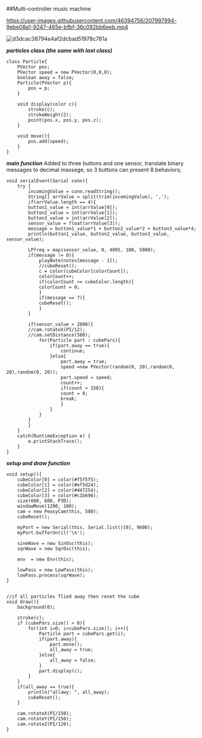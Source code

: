 ##Multi-controller music machine  




https://user-images.githubusercontent.com/46394756/207997994-9ebe08a1-9247-465e-bfbf-36c092bb6eeb.mp4



![d3dcac38794e4af2dcbad51978c781a](https://user-images.githubusercontent.com/46394756/207997710-c3f8e99e-cd5d-4f6e-a253-4ef780f2413f.png)


***particles class (the same with last class)***
>
    class Particle{
        PVector pos;
        PVector speed = new PVector(0,0,0);
        boolean away = false;
        Particle(PVector p){
            pos = p;
        }
        
        void display(color c){
            stroke(c);
            strokeWeight(2);
            point(pos.x, pos.y, pos.z);
        }
        
        void move(){
            pos.add(speed);
        }
    } 

***main function***
Added to three buttons and one sensor, translate binary messages to decimal massege, so 3 buttons can present 8 behaviors;
>
    void serialEvent(Serial conn){
        try {
            incomingValue = conn.readString();
            String[] arrValue = split(trim(incomingValue), ',');
            if(arrValue.length == 4){
            button1_value = int(arrValue[0]);
            button2_value = int(arrValue[1]);
            button3_value = int(arrValue[2]);
            sensor_value = float(arrValue[3]);
            message = button1_value*1 + button2_value*2 + button3_value*4;
            println(button1_value, button2_value, button3_value, sensor_value);
            
            LPfreq = map(sensor_value, 0, 4095, 100, 5000);
            if(message != 0){
                playNote(notes[message - 1]);
                //cubeReset();
                c = color(cubeColor[colorCount]);
                colorCount++;
                if(colorCount >= cubeColor.length){
                colorCount = 0;
                }
                if(message == 7){
                cubeReset();
                }
            }
            
            if(sensor_value > 2000){
            //cam.rotateX(PI/12);
            //cam.setDistance(500);
                for(Particle part : cubePars){
                    if(part.away == true){
                        continue;
                    }else{
                        part.away = true;
                        speed =new PVector(random(0, 20),random(0, 20),random(0, 20));
                        part.speed = speed;
                        count++;
                        if(count > 150){
                        count = 0;
                        break;
                        }
                    }
                }
            }
            }
        }
        catch(RuntimeException e) {
            e.printStackTrace();
        }
    }

***setup and draw function***
>
    void setup(){
        cubeColor[0] = color(#f5f5f5);
        cubeColor[1] = color(#ef5d24);
        cubeColor[2] = color(#447254);
        cubeColor[3] = color(#c1b696);
        size(600, 600, P3D);
        windowMove(1200, 100);
        cam = new PeasyCam(this, 500);
        cubeReset();
        
        myPort = new Serial(this, Serial.list()[0], 9600);
        myPort.bufferUntil('\n');
        
        sineWave = new SinOsc(this);
        sqrWave = new SqrOsc(this);
        
        env  = new Env(this);
        
        lowPass = new LowPass(this);
        lowPass.process(sqrWave);
    }


    //if all particles flied away then reset the cube
    void draw(){
        background(0);
        
        stroke(c);
        if (cubePars.size() > 0){
            for(int i=0; i<cubePars.size(); i++){
                Particle part = cubePars.get(i);
                if(part.away){
                    part.move();
                    all_away = true;
                }else{
                    all_away = false;
                }
                part.display(c);
            }
        }
        if(all_away == true){
            println("allawy: ", all_away);
            cubeReset();
        }
        
        cam.rotateX(PI/150);
        cam.rotateY(PI/150);
        cam.rotateZ(PI/120);
    }
